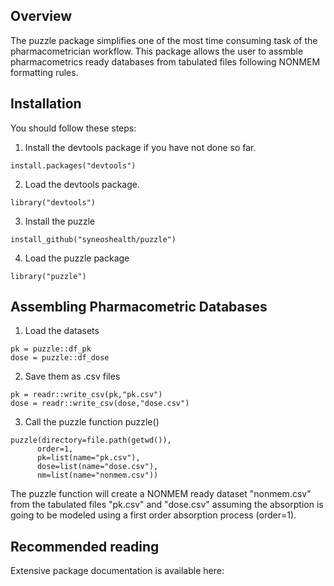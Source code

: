 
## Overview

The puzzle package simplifies one of the most time consuming task of the pharmacometrician workflow. This package allows the user to assmble pharmacometrics ready databases from tabulated files following NONMEM formatting rules.

## Installation

You should follow these steps:

1) Install the devtools package if you have not done so far.


```{r}
install.packages("devtools")
```

2) Load the devtools package.


```{r}
library("devtools")
```

3) Install the puzzle


```{r}
install_github("syneoshealth/puzzle")
```

4) Load the puzzle package

```{r}
library("puzzle")
```

## Assembling Pharmacometric Databases

1) Load the datasets

```{r}
pk = puzzle::df_pk
dose = puzzle::df_dose
```

2) Save them as .csv files

```{r}
pk = readr::write_csv(pk,"pk.csv")
dose = readr::write_csv(dose,"dose.csv")
```
3) Call the puzzle function puzzle()

```{r}
puzzle(directory=file.path(getwd()),
      order=1,
      pk=list(name="pk.csv"), 
      dose=list(name="dose.csv"), 
      nm=list(name="nonmem.csv"))
```
The puzzle function will create a NONMEM ready dataset "nonmem.csv" from the tabulated files "pk.csv" and "dose.csv" assuming the absorption is going to be modeled using a first order absorption process (order=1).

## Recommended reading

Extensive package documentation is available here: 
